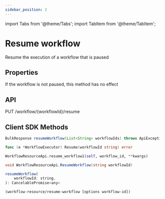 ```yaml
---
sidebar_position: 2
---
```


import Tabs from '@theme/Tabs';
import TabItem from '@theme/TabItem';

# Resume workflow
Resume the execution of a workflow that is paused

## Properties
If the workflow is not paused, this method has no effect

## API
PUT /workflow/{workflowId}/resume  

## Client SDK Methods

<Tabs>
<TabItem value="Java" label="Java">

```java
BulkResponse resumeWorkflow(List<String> workflowIds) throws ApiException
```

</TabItem>
<TabItem value="Golang" label="Golang">

```go
func (e *WorkflowExecutor) Resume(workflowId string) error
```

</TabItem>
<TabItem value="Python" label="Python">

```python
WorkflowResourceApi.resume_workflow1(self, workflow_id, **kwargs)
```

</TabItem>
<TabItem value="CSharp" label="CSharp">

```csharp
void WorkflowResourceApi.ResumeWorkflow(string workflowId)
```

</TabItem>
<TabItem value="Javascript" label="Javascript">

```javascript
resumeWorkflow(
    workflowId: string,
): CancelablePromise<any>
```

</TabItem>
<TabItem value="Clojure" label="Clojure">

```clojure
(workflow-resource/resume-workflow [options workflow-id])
```

</TabItem>
</Tabs>